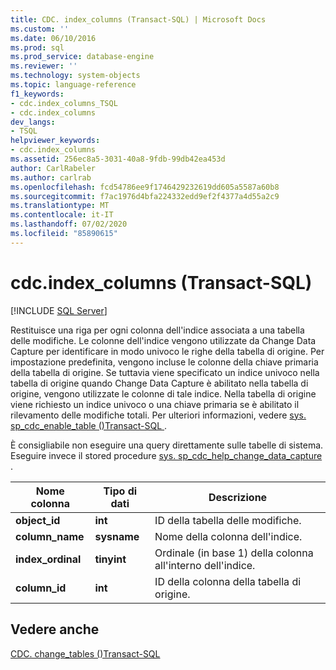 ```yaml
---
title: CDC. index_columns (Transact-SQL) | Microsoft Docs
ms.custom: ''
ms.date: 06/10/2016
ms.prod: sql
ms.prod_service: database-engine
ms.reviewer: ''
ms.technology: system-objects
ms.topic: language-reference
f1_keywords:
- cdc.index_columns_TSQL
- cdc.index_columns
dev_langs:
- TSQL
helpviewer_keywords:
- cdc.index_columns
ms.assetid: 256ec8a5-3031-40a8-9fdb-99db42ea453d
author: CarlRabeler
ms.author: carlrab
ms.openlocfilehash: fcd54786ee9f1746429232619dd605a5587a60b8
ms.sourcegitcommit: f7ac1976d4bfa224332edd9ef2f4377a4d55a2c9
ms.translationtype: MT
ms.contentlocale: it-IT
ms.lasthandoff: 07/02/2020
ms.locfileid: "85890615"
---
```

# <a name="cdcindex_columns-transact-sql"></a>cdc.index_columns (Transact-SQL)
[!INCLUDE [SQL Server](../../includes/applies-to-version/sqlserver.md)]

  Restituisce una riga per ogni colonna dell'indice associata a una tabella delle modifiche. Le colonne dell'indice vengono utilizzate da Change Data Capture per identificare in modo univoco le righe della tabella di origine. Per impostazione predefinita, vengono incluse le colonne della chiave primaria della tabella di origine. Se tuttavia viene specificato un indice univoco nella tabella di origine quando Change Data Capture è abilitato nella tabella di origine, vengono utilizzate le colonne di tale indice. Nella tabella di origine viene richiesto un indice univoco o una chiave primaria se è abilitato il rilevamento delle modifiche totali. Per ulteriori informazioni, vedere [sys. sp_cdc_enable_table &#40;&#41;Transact-SQL ](../../relational-databases/system-stored-procedures/sys-sp-cdc-enable-table-transact-sql.md).  
  
 È consigliabile non eseguire una query direttamente sulle tabelle di sistema. Eseguire invece il stored procedure [sys. sp_cdc_help_change_data_capture](../../relational-databases/system-stored-procedures/sys-sp-cdc-help-change-data-capture-transact-sql.md) .  

  
|Nome colonna|Tipo di dati|Descrizione|  
|-----------------|---------------|-----------------|  
|**object_id**|**int**|ID della tabella delle modifiche.|  
|**column_name**|**sysname**|Nome della colonna dell'indice.|  
|**index_ordinal**|**tinyint**|Ordinale (in base 1) della colonna all'interno dell'indice.|  
|**column_id**|**int**|ID della colonna della tabella di origine.|  
  
## <a name="see-also"></a>Vedere anche  
 [CDC. change_tables &#40;&#41;Transact-SQL](../../relational-databases/system-tables/cdc-change-tables-transact-sql.md)  
  
  
